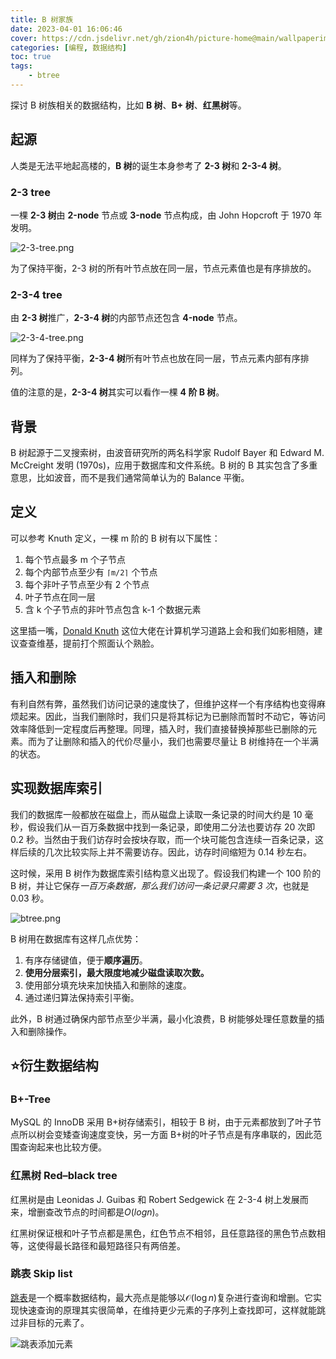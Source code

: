 ```yaml
---
title: B 树家族
date: 2023-04-01 16:06:46
cover: https://cdn.jsdelivr.net/gh/zion4h/picture-home@main/wallpaperimg1004.jpg
categories: [编程, 数据结构]
toc: true
tags: 
    - btree
---
```

探讨 B 树族相关的数据结构，比如 **B 树**、**B+ 树**、**红黑树**等。
<!--more-->
## 起源

人类是无法平地起高楼的，**B 树**的诞生本身参考了 **2-3 树**和 **2-3-4 树**。

### 2-3 tree

一棵 **2-3 树**由 **2-node** 节点或 **3-node** 节点构成，由 John Hopcroft 于 1970 年发明。

![2-3-tree.png](https://cdn.jsdelivr.net/gh/zion4h/picture-home@main/2-3-tree.png)

为了保持平衡，2-3 树的所有叶节点放在同一层，节点元素值也是有序排放的。

### 2-3-4 tree

由 **2-3 树**推广，**2-3-4 树**的内部节点还包含 **4-node** 节点。

![2-3-4-tree.png](https://cdn.jsdelivr.net/gh/zion4h/picture-home@main/2-3-4-tree.png)

同样为了保持平衡，**2-3-4 树**所有叶节点也放在同一层，节点元素内部有序排列。

值的注意的是，**2-3-4 树**其实可以看作一棵 **4 阶 B 树**。

## 背景

B 树起源于二叉搜索树，由波音研究所的两名科学家 Rudolf Bayer 和 Edward M. McCreight 发明 (1970s)，应用于数据库和文件系统。B 树的 B 其实包含了多重意思，比如波音，而不是我们通常简单认为的 Balance 平衡。

## 定义

可以参考 Knuth 定义，一棵 m 阶的 B 树有以下属性：

1. 每个节点最多 m 个子节点
2. 每个内部节点至少有 `⌈m/2⌉` 个节点
3. 每个非叶子节点至少有 2 个节点
4. 叶子节点在同一层
5. 含 k 个子节点的非叶节点包含 k-1 个数据元素

这里插一嘴，[Donald Knuth](https://en.wikipedia.org/wiki/Donald_Knuth) 这位大佬在计算机学习道路上会和我们如影相随，建议查查维基，提前打个照面认个熟脸。

## 插入和删除

有利自然有弊，虽然我们访问记录的速度快了，但维护这样一个有序结构也变得麻烦起来。因此，当我们删除时，我们只是将其标记为已删除而暂时不动它，等访问效率降低到一定程度后再整理。同理，插入时，我们直接替换掉那些已删除的元素。而为了让删除和插入的代价尽量小，我们也需要尽量让 B 树维持在一个半满的状态。

## 实现数据库索引

我们的数据库一般都放在磁盘上，而从磁盘上读取一条记录的时间大约是 10 毫秒，假设我们从一百万条数据中找到一条记录，即使用二分法也要访存 20 次即 0.2 秒。当然由于我们访存时会按块存取，而一个块可能包含连续一百条记录，这样后续的几次比较实际上并不需要访存。因此，访存时间缩短为 0.14 秒左右。

这时候，采用 B 树作为数据库索引结构意义出现了。假设我们构建一个 100 阶的 B 树，并让它保存*一百万条数据，那么我们访问一条记录只需要 3 次*，也就是 0.03 秒。

![btree.png](https://cdn.jsdelivr.net/gh/zion4h/picture-home@main/btree.png)

B 树用在数据库有这样几点优势：

1. 有序存储键值，便于**顺序遍历**。
2. **使用分层索引，最大限度地减少磁盘读取次数。**
3. 使用部分填充块来加快插入和删除的速度。
4. 通过递归算法保持索引平衡。

此外，B 树通过确保内部节点至少半满，最小化浪费，B 树能够处理任意数量的插入和删除操作。

## ⭐衍生数据结构

### B+-Tree

MySQL 的 InnoDB 采用 B+树存储索引，相较于 B 树，由于元素都放到了叶子节点所以树会变矮查询速度变快，另一方面 B+树的叶子节点是有序串联的，因此范围查询起来也比较方便。

### 红黑树 Red–black tree

红黑树是由 Leonidas J. Guibas 和 Robert Sedgewick 在 2-3-4 树上发展而来，增删查改节点的时间都是$O(log n)$。

红黑树保证根和叶子节点都是黑色，红色节点不相邻，且任意路径的黑色节点数相等，这使得最长路径和最短路径只有两倍差。

### 跳表 Skip list

[跳表](https://en.wikipedia.org/wiki/Skip_list)是一个概率数据结构，最大亮点是能够以${\mathcal {O}}(\log n)$复杂进行查询和增删。它实现快速查询的原理其实很简单，在维持更少元素的子序列上查找即可，这样就能跳过非目标的元素了。

![跳表添加元素](https://cdn.jsdelivr.net/gh/zion4h/picture-home@main/Skip_list_add_element-en.gif)
